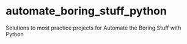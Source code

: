 # automate_boring_stuff_python
Solutions to most practice projects for Automate the Boring Stuff with Python
